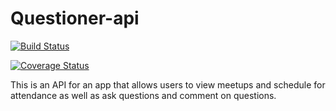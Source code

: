 # Questioner-api

[![Build Status](https://travis-ci.com/bochiedev/Questioner-api.svg?branch=master)](https://travis-ci.com/bochiedev/Questioner-api)

[![Coverage Status](https://coveralls.io/repos/github/bochiedev/Questioner-api/badge.svg?branch=master)](https://coveralls.io/github/bochiedev/Questioner-api?branch=master)

This is an API for an app that allows users to view meetups and schedule for attendance as well as ask questions and comment on questions.
